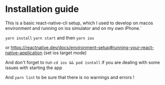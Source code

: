 # Installation guide
This is a basic react-native-cli setup, which I used to develop on macos environment and running on ios simulator and on my own iPhone.`

`yarn install`
`yarn start` and then
`yarn ios`

or https://reactnative.dev/docs/environment-setup#running-your-react-native-application (set ios target mode)

And don't forget to run `cd ios && pod isntall` if you are dealing with some issues with starting the app

And `yarn lint` to be sure that there is no warnings and errors !
